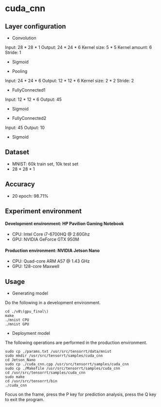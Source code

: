 # cuda_cnn

## Layer configuration
- Convolution

Input: 28 * 28 * 1
Output: 24 * 24 * 6
Kernel size: 5 * 5
Kernel amount: 6
Stride: 1

- Sigmoid

- Pooling

Input: 24 * 24 * 6
Output: 12 * 12 * 6
Kernel size: 2 * 2
Stride: 2

- FullyConnected1

Input: 12 * 12 * 6
Output: 45

- Sigmoid

- FullyConnected2

Input: 45
Output: 10

- Sigmoid

## Dataset
- MNIST: 60k train set, 10k test set
- 28 * 28 * 1

## Accuracy
- 20 epoch: 98.71%

## Experiment environment
#### Development environment: HP Pavilion Gaming Notebook
- CPU: Intel Core i7-6700HQ @ 2.60Ghz
- GPU: NVIDIA GeForce GTX 950M

#### Production environment: NVIDIA Jetson Nano
- CPU: Quad-core ARM A57 @ 1.43 GHz
- GPU: 128-core Maxwell

## Usage
- Generating model

Do the following in a development environment.
```
cd ./v8\(gpu_final\)
make
./mnist CPU
./mnist GPU
``` 
- Deployment model

The following operations are performed in the production environment.
```
sudo cp ./params.txt /usr/src/tensorrt/data/mnist
sudo mkdir /usr/src/tensorrt/samples/cuda_cnn
cd Jetson_Nano
sudo cp ./cuda_cnn.cpp /usr/src/tensorrt/samples/cuda_cnn
sudo cp ./Makefile /usr/src/tensorrt/samples/cuda_cnn
cd /usr/src/tensorrt/samples/cuda_cnn
sudo make
cd /usr/src/tensorrt/bin
./cuda_cnn
``` 
Focus on the frame, press the P key for prediction analysis, press the Q key to exit the program.



